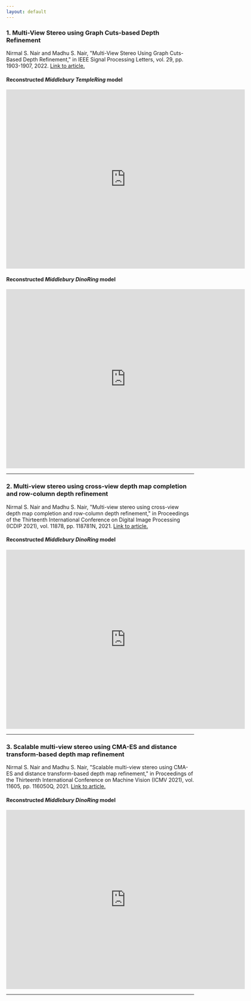 ```yaml
---
layout: default
---
```

 
<!-- ## Publications
* * * -->

### 1. Multi-View Stereo using Graph Cuts-based Depth Refinement

Nirmal S. Nair and Madhu S. Nair, "Multi-View Stereo Using Graph Cuts-Based Depth Refinement," in IEEE Signal Processing Letters, vol. 29, pp. 1903-1907, 2022.
[Link to article.](https://doi.org/10.1109/LSP.2022.3201778)

#### Reconstructed _Middlebury TempleRing_ model

<div class="sketchfab-embed-wrapper"> <iframe title="Middlebury TempleRing (IEEE SPL-2022)" frameborder="0" allowfullscreen mozallowfullscreen="true" webkitallowfullscreen="true" allow="autoplay; fullscreen; xr-spatial-tracking" xr-spatial-tracking execution-while-out-of-viewport execution-while-not-rendered web-share width="640" height="480" src="https://sketchfab.com/models/ed66481b8f3f4b2d8ca991731ac3e4bb/embed?autospin=1&dnt=1"> </iframe> </div>

#### Reconstructed _Middlebury DinoRing_ model

<div class="sketchfab-embed-wrapper"> <iframe title="Middlebury DinoRing (IEEE SPL-2022)" frameborder="0" allowfullscreen mozallowfullscreen="true" webkitallowfullscreen="true" allow="autoplay; fullscreen; xr-spatial-tracking" xr-spatial-tracking execution-while-out-of-viewport execution-while-not-rendered web-share width="640" height="480" src="https://sketchfab.com/models/7fc184241cd14a46bfd9a9d4464827f0/embed?autospin=1&dnt=1"> </iframe> </div>

* * *

### 2. Multi-view stereo using cross-view depth map completion and row-column depth refinement

Nirmal S. Nair and Madhu S. Nair, "Multi-view stereo using cross-view depth map completion and row-column depth refinement," in Proceedings of the Thirteenth International Conference on Digital Image Processing (ICDIP 2021), vol. 11878, pp. 118781N, 2021.
[Link to article.](https://doi.org/10.1117/12.2601119)

#### Reconstructed _Middlebury DinoRing_ model

<div class="sketchfab-embed-wrapper"> <iframe title="Middlebury DinoRing (ICDIP-2021)" frameborder="0" allowfullscreen mozallowfullscreen="true" webkitallowfullscreen="true" allow="autoplay; fullscreen; xr-spatial-tracking" xr-spatial-tracking execution-while-out-of-viewport execution-while-not-rendered web-share width="640" height="480" src="https://sketchfab.com/models/96e88cc07b4b476db9a78b0da77431c2/embed?autospin=1&dnt=1"> </iframe> </div>

* * *

### 3. Scalable multi-view stereo using CMA-ES and distance transform-based depth map refinement

Nirmal S. Nair and Madhu S. Nair, "Scalable multi-view stereo using CMA-ES and distance transform-based depth map refinement," in Proceedings of the Thirteenth International Conference on Machine Vision (ICMV 2021), vol. 11605, pp. 116050Q, 2021.
[Link to article.](https://doi.org/10.1117/12.2587241)

#### Reconstructed _Middlebury DinoRing_ model

<div class="sketchfab-embed-wrapper"> <iframe title="Middlebury DinoRing (ICMV-2020)" frameborder="0" allowfullscreen mozallowfullscreen="true" webkitallowfullscreen="true" allow="autoplay; fullscreen; xr-spatial-tracking" xr-spatial-tracking execution-while-out-of-viewport execution-while-not-rendered web-share width="640" height="480" src="https://sketchfab.com/models/312b18adc82f4c6392dc34f5b901c758/embed?autospin=1&dnt=1"> </iframe> </div>

* * *

<!-- Text can be **bold**, _italic_, or ~~strikethrough~~.

[Link to another page](./another-page.html).

There should be whitespace between paragraphs.

There should be whitespace between paragraphs. We recommend including a README, or a file with information about your project.

# Header 1

This is a normal paragraph following a header. GitHub is a code hosting platform for version control and collaboration. It lets you and others work together on projects from anywhere.

## Header 2

> This is a blockquote following a header.
>
> When something is important enough, you do it even if the odds are not in your favor.

### Header 3

```js
// Javascript code with syntax highlighting.
var fun = function lang(l) {
  dateformat.i18n = require('./lang/' + l)
  return true;
}
```

```ruby
# Ruby code with syntax highlighting
GitHubPages::Dependencies.gems.each do |gem, version|
  s.add_dependency(gem, "= #{version}")
end
```

#### Header 4

*   This is an unordered list following a header.
*   This is an unordered list following a header.
*   This is an unordered list following a header.

##### Header 5

1.  This is an ordered list following a header.
2.  This is an ordered list following a header.
3.  This is an ordered list following a header.

###### Header 6

| head1        | head two          | three |
|:-------------|:------------------|:------|
| ok           | good swedish fish | nice  |
| out of stock | good and plenty   | nice  |
| ok           | good `oreos`      | hmm   |
| ok           | good `zoute` drop | yumm  |

### There's a horizontal rule below this.

* * *

### Here is an unordered list:

*   Item foo
*   Item bar
*   Item baz
*   Item zip

### And an ordered list:

1.  Item one
1.  Item two
1.  Item three
1.  Item four

### And a nested list:

- level 1 item
  - level 2 item
  - level 2 item
    - level 3 item
    - level 3 item
- level 1 item
  - level 2 item
  - level 2 item
  - level 2 item
- level 1 item
  - level 2 item
  - level 2 item
- level 1 item

### Small image

![Octocat](https://github.githubassets.com/images/icons/emoji/octocat.png)

### Large image

![Branching](https://guides.github.com/activities/hello-world/branching.png)


### Definition lists can be used with HTML syntax.

<dl>
<dt>Name</dt>
<dd>Godzilla</dd>
<dt>Born</dt>
<dd>1952</dd>
<dt>Birthplace</dt>
<dd>Japan</dd>
<dt>Color</dt>
<dd>Green</dd>
</dl>

```
Long, single-line code blocks should not wrap. They should horizontally scroll if they are too long. This line should be long enough to demonstrate this.
```

```
The final element.
``` -->
